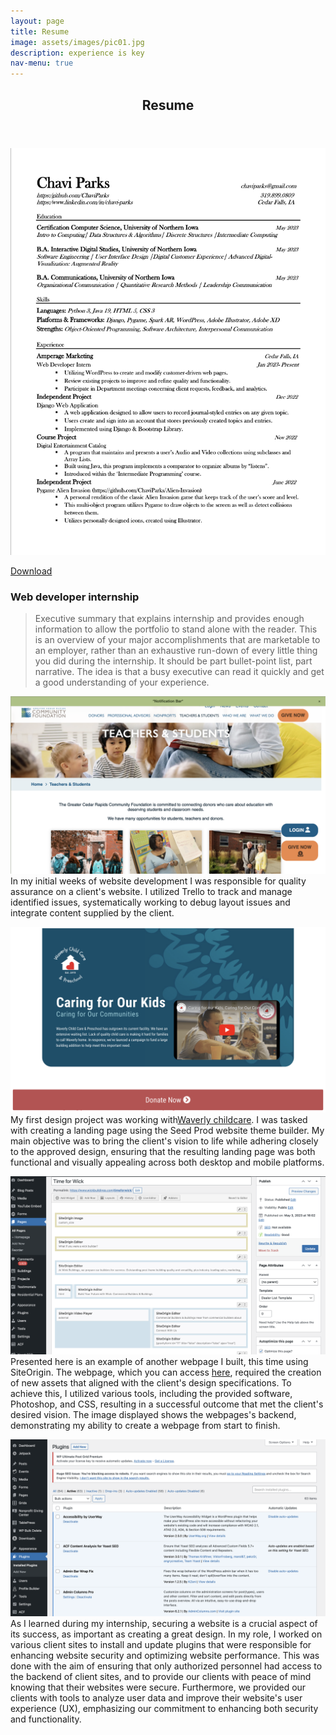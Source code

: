 ```yaml
---
layout: page
title: Resume
image: assets/images/pic01.jpg
description: experience is key
nav-menu: true
---
```


<!-- Main -->
<div id="main" class="alt">

<!-- One -->
<section id="one">
	<div class="inner">
		<header class="major">
			<h1>Resume</h1>
		</header>
<p></p>
<img src="assets/images/MyResume.jpg" alt="My resume" >
<!-- Break -->
<p></p>
<a href="assets/files/myresume.pdf" download="ChaviParks_resume" class="button icon fa-download">Download</a> 
<p></p>

<h3>Web developer internship </h3>
<blockquote>Executive summary that explains internship and provides enough information to allow the portfolio to stand alone with the reader. This is an overview of your major accomplishments that are marketable to an employer, rather than an exhaustive run-down of every little thing you did during the internship. It should be part bullet-point list, part narrative. The idea is that a busy executive can read it quickly and get a good understanding of your experience. </blockquote>

<div class="box">
<p><span class="image left"><img src="assets/images/GCRF.png" alt="" /></span> In my initial weeks of website development I was responsible for quality assurance on a client's website. I utilized Trello to track and manage identified issues, systematically working to debug layout issues and integrate content supplied by the client.</p>
 
 
<p><span class="image right"><img src="assets/images/waverlyChildcare.png" alt="" /></span>
 My first design project was working with<a href="https://waverlychildcare.org/caring-for-our-kids/">Waverly childcare</a>. I was tasked with creating a landing page using the Seed Prod website theme builder. My main objective was to bring the client's vision to life while adhering closely to the approved design, ensuring that the resulting landing page was both functional and visually appealing across both desktop and mobile platforms.</p>


<p><span class="image left"><img src="assets/images/Wickbuilder.png" alt="" /></span> Presented here is an example of another webpage I built, this time using SiteOrigin. The webpage, which you can access <a href="https://www.wickbuildings.com/timeforwick/">here</a>, required the creation of new assets that aligned with the client's design specifications. To achieve this, I utilized various tools, including the provided software, Photoshop, and CSS, resulting in a successful outcome that met the client's desired vision. The image displayed shows the webpages's backend, demonstrating my ability to create a webpage from start to finish.</p>
 

<p><span class="image right"><img src="assets/images/Plugins.png" alt="" /></span>
As I learned during my internship, securing a website is a crucial aspect of its success, as important as creating a great design. In my role, I worked on various client sites to install and update plugins that were responsible for enhancing website security and optimizing website performance. This was done with the aim of ensuring that only authorized personnel had access to the backend of client sites, and to provide our clients with peace of mind knowing that their websites were secure. Furthermore, we provided our clients with tools to analyze user data and improve their website's user experience (UX), emphasizing our commitment to enhancing both security and functionality.</p>
</div>

